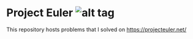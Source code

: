 # Project Euler ![alt tag](https://projecteuler.net/profile/arun.thekkuden.png)
This repository hosts problems that I solved on https://projecteuler.net/
